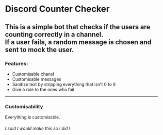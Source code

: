 # Discord Counter Checker
This is a simple bot that checks if the users are counting correctly in a channel.
<br/> If a user fails, a random message is chosen and sent to mock the user.
---
### Features:
- Customisable chanel
- Customisable messages
- Sanitize text by stripping everything that isn't 0 to 9
- Give a role to the ones who fail
---
### Customisability
Everything is customisable.


###### I said I would make this so I did !
